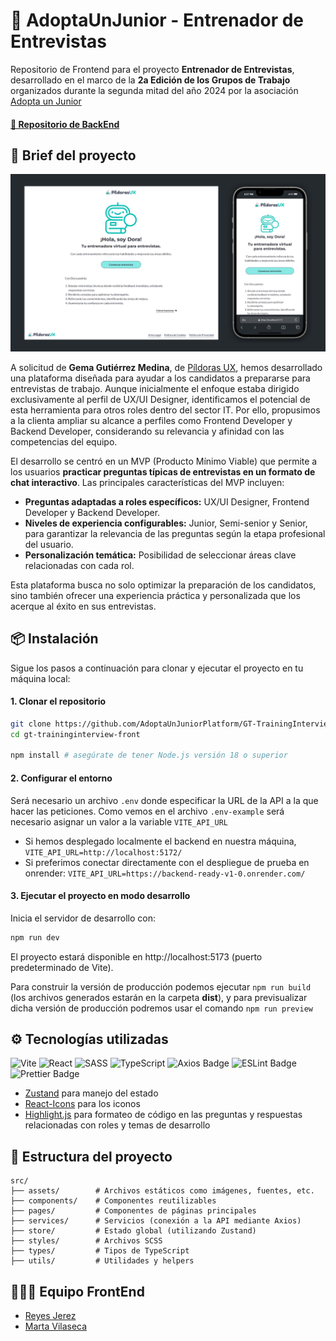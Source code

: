 # 💼 AdoptaUnJunior - Entrenador de Entrevistas

Repositorio de Frontend para el proyecto **Entrenador de Entrevistas**, desarrollado en el marco de la **2a Edición de los Grupos de Trabajo** organizados durante la segunda mitad del año 2024 por la asociación [Adopta un Junior](https://adoptaunjunior.es/)

#### [🔗 Repositorio de BackEnd](https://github.com/AdoptaUnJuniorPlatform/GT-TrainingInterview-Back)

## 📝 Brief del proyecto

!['Dora'](./public/dora.png)

A solicitud de **Gema Gutiérrez Medina**, de [Píldoras UX](https://pildorasux.com/), hemos desarrollado una plataforma diseñada para ayudar a los candidatos a prepararse para entrevistas de trabajo. Aunque inicialmente el enfoque estaba dirigido exclusivamente al perfil de UX/UI Designer, identificamos el potencial de esta herramienta para otros roles dentro del sector IT. Por ello, propusimos a la clienta ampliar su alcance a perfiles como Frontend Developer y Backend Developer, considerando su relevancia y afinidad con las competencias del equipo.

El desarrollo se centró en un MVP (Producto Mínimo Viable) que permite a los usuarios **practicar preguntas típicas de entrevistas en un formato de chat interactivo**. Las principales características del MVP incluyen:

- **Preguntas adaptadas a roles específicos:** UX/UI Designer, Frontend Developer y Backend Developer.
- **Niveles de experiencia configurables:** Junior, Semi-senior y Senior, para garantizar la relevancia de las preguntas según la etapa profesional del usuario.
- **Personalización temática:** Posibilidad de seleccionar áreas clave relacionadas con cada rol.

Esta plataforma busca no solo optimizar la preparación de los candidatos, sino también ofrecer una experiencia práctica y personalizada que los acerque al éxito en sus entrevistas.

## 📦 Instalación

Sigue los pasos a continuación para clonar y ejecutar el proyecto en tu máquina local:

#### 1. Clonar el repositorio

```bash
git clone https://github.com/AdoptaUnJuniorPlatform/GT-TrainingInterview-Front
cd gt-traininginterview-front

npm install # asegúrate de tener Node.js versión 18 o superior
```

#### 2. Configurar el entorno

Será necesario un archivo `.env` donde especificar la URL de la API a la que hacer las peticiones. Como vemos en el archivo `.env-example` será necesario asignar un valor a la variable `VITE_API_URL`

- Si hemos desplegado localmente el backend en nuestra máquina, `VITE_API_URL=http://localhost:5172/`
- Si preferimos conectar directamente con el despliegue de prueba en onrender: `VITE_API_URL=https://backend-ready-v1-0.onrender.com/`

#### 3. Ejecutar el proyecto en modo desarrollo

Inicia el servidor de desarrollo con:

```bash
npm run dev
```

El proyecto estará disponible en http://localhost:5173 (puerto predeterminado de Vite).

Para construir la versión de producción podemos ejecutar `npm run build` (los archivos generados estarán en la carpeta **dist**), y para previsualizar dicha versión de producción podremos usar el comando `npm run preview`

## ⚙ Tecnologías utilizadas

![Vite](https://img.shields.io/badge/vite-%23646CFF.svg?style=for-the-badge&logo=vite&logoColor=white) ![React](https://img.shields.io/badge/react-%2320232a.svg?style=for-the-badge&logo=react&logoColor=%2361DAFB) ![SASS](https://img.shields.io/badge/SASS-hotpink.svg?style=for-the-badge&logo=SASS&logoColor=white) ![TypeScript](https://img.shields.io/badge/typescript-%23007ACC.svg?style=for-the-badge&logo=typescript&logoColor=white) ![Axios Badge](https://img.shields.io/badge/Axios-5A29E4?logo=axios&logoColor=fff&style=for-the-badge) ![ESLint Badge](https://img.shields.io/badge/ESLint-4B32C3?logo=eslint&logoColor=fff&style=for-the-badge) ![Prettier Badge](https://img.shields.io/badge/Prettier-F7B93E?logo=prettier&logoColor=fff&style=for-the-badge)

- [Zustand](https://zustand.docs.pmnd.rs/getting-started/introduction) para manejo del estado
- [React-Icons](https://react-icons.github.io/react-icons/) para los iconos
- [Highlight.js](https://highlightjs.org/) para formateo de código en las preguntas y respuestas relacionadas con roles y temas de desarrollo

## 📂 Estructura del proyecto

```
src/
├── assets/        # Archivos estáticos como imágenes, fuentes, etc.
├── components/    # Componentes reutilizables
├── pages/         # Componentes de páginas principales
├── services/      # Servicios (conexión a la API mediante Axios)
├── store/         # Estado global (utilizando Zustand)
├── styles/        # Archivos SCSS
├── types/         # Tipos de TypeScript
├── utils/         # Utilidades y helpers
```

## 👩🏻‍💻 Equipo FrontEnd

- [Reyes Jerez](https://github.com/reyesjerez)
- [Marta Vilaseca](https://github.com/marta-vilaseca)
